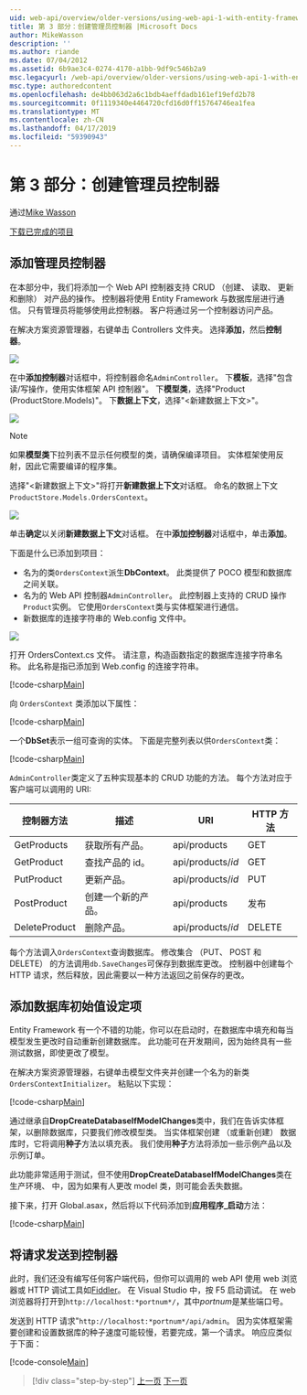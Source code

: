 ```yaml
---
uid: web-api/overview/older-versions/using-web-api-1-with-entity-framework-5/using-web-api-with-entity-framework-part-3
title: 第 3 部分：创建管理员控制器 |Microsoft Docs
author: MikeWasson
description: ''
ms.author: riande
ms.date: 07/04/2012
ms.assetid: 6b9ae3c4-0274-4170-a1bb-9df9c546b2a9
msc.legacyurl: /web-api/overview/older-versions/using-web-api-1-with-entity-framework-5/using-web-api-with-entity-framework-part-3
msc.type: authoredcontent
ms.openlocfilehash: de4bb063d2a6c1bdb4aeffdadb161ef19efd2b78
ms.sourcegitcommit: 0f1119340e4464720cfd16d0ff15764746ea1fea
ms.translationtype: MT
ms.contentlocale: zh-CN
ms.lasthandoff: 04/17/2019
ms.locfileid: "59390943"
---
```

# <a name="part-3-creating-an-admin-controller"></a>第 3 部分：创建管理员控制器

通过[Mike Wasson](https://github.com/MikeWasson)

[下载已完成的项目](http://code.msdn.microsoft.com/ASP-NET-Web-API-with-afa30545)

## <a name="add-an-admin-controller"></a>添加管理员控制器

在本部分中，我们将添加一个 Web API 控制器支持 CRUD （创建、 读取、 更新和删除） 对产品的操作。 控制器将使用 Entity Framework 与数据库层进行通信。 只有管理员将能够使用此控制器。 客户将通过另一个控制器访问产品。

在解决方案资源管理器，右键单击 Controllers 文件夹。 选择**添加**，然后**控制器**。

![](using-web-api-with-entity-framework-part-3/_static/image1.png)

在中**添加控制器**对话框中，将控制器命名`AdminController`。 下**模板**，选择&quot;包含读/写操作，使用实体框架 API 控制器&quot;。 下**模型类**，选择"Product (ProductStore.Models)"。 下**数据上下文**，选择"&lt;新建数据上下文&gt;"。

![](using-web-api-with-entity-framework-part-3/_static/image2.png)

> [!NOTE]
> 如果**模型类**下拉列表不显示任何模型的类，请确保编译项目。 实体框架使用反射，因此它需要编译的程序集。


选择"&lt;新建数据上下文&gt;"将打开**新建数据上下文**对话框。 命名的数据上下文`ProductStore.Models.OrdersContext`。

![](using-web-api-with-entity-framework-part-3/_static/image3.png)

单击**确定**以关闭**新建数据上下文**对话框。 在中**添加控制器**对话框中，单击**添加**。

下面是什么已添加到项目：

- 名为的类`OrdersContext`派生**DbContext**。 此类提供了 POCO 模型和数据库之间关联。
- 名为的 Web API 控制器`AdminController`。 此控制器上支持的 CRUD 操作`Product`实例。 它使用`OrdersContext`类与实体框架进行通信。
- 新数据库的连接字符串的 Web.config 文件中。

![](using-web-api-with-entity-framework-part-3/_static/image4.png)

打开 OrdersContext.cs 文件。 请注意，构造函数指定的数据库连接字符串名称。 此名称是指已添加到 Web.config 的连接字符串。

[!code-csharp[Main](using-web-api-with-entity-framework-part-3/samples/sample1.cs)]

向 `OrdersContext` 类添加以下属性：

[!code-csharp[Main](using-web-api-with-entity-framework-part-3/samples/sample2.cs)]

一个**DbSet**表示一组可查询的实体。 下面是完整列表以供`OrdersContext`类：

[!code-csharp[Main](using-web-api-with-entity-framework-part-3/samples/sample3.cs)]

`AdminController`类定义了五种实现基本的 CRUD 功能的方法。 每个方法对应于客户端可以调用的 URI:

| 控制器方法 | 描述 | URI | HTTP 方法 |
| --- | --- | --- | --- |
| GetProducts | 获取所有产品。 | api/products | GET |
| GetProduct | 查找产品的 id。 | api/products/*id* | GET |
| PutProduct | 更新产品。 | api/products/*id* | PUT |
| PostProduct | 创建一个新的产品。 | api/products | 发布 |
| DeleteProduct | 删除产品。 | api/products/*id* | DELETE |

每个方法调入`OrdersContext`查询数据库。 修改集合 （PUT、 POST 和 DELETE） 的方法调用`db.SaveChanges`可保存到数据库更改。 控制器中创建每个 HTTP 请求，然后释放，因此需要以一种方法返回之前保存的更改。

## <a name="add-a-database-initializer"></a>添加数据库初始值设定项

Entity Framework 有一个不错的功能，你可以在启动时，在数据库中填充和每当模型发生更改时自动重新创建数据库。 此功能可在开发期间，因为始终具有一些测试数据，即使更改了模型。

在解决方案资源管理器，右键单击模型文件夹并创建一个名为的新类`OrdersContextInitializer`。 粘贴以下实现：

[!code-csharp[Main](using-web-api-with-entity-framework-part-3/samples/sample4.cs)]

通过继承自**DropCreateDatabaseIfModelChanges**类中，我们在告诉实体框架，以删除数据库，只要我们修改模型类。 当实体框架创建 （或重新创建） 数据库时，它将调用**种子**方法以填充表。 我们使用**种子**方法将添加一些示例产品以及示例订单。

此功能非常适用于测试，但不使用**DropCreateDatabaseIfModelChanges**类在生产环境、 中，因为如果有人更改 model 类，则可能会丢失数据。

接下来，打开 Global.asax，然后将以下代码添加到**应用程序\_启动**方法：

[!code-csharp[Main](using-web-api-with-entity-framework-part-3/samples/sample5.cs)]

## <a name="send-a-request-to-the-controller"></a>将请求发送到控制器

此时，我们还没有编写任何客户端代码，但你可以调用的 web API 使用 web 浏览器或 HTTP 调试工具如[Fiddler](http://www.fiddler2.com/fiddler2/)。 在 Visual Studio 中，按 F5 启动调试。 在 web 浏览器将打开到`http://localhost:*portnum*/`，其中*portnum*是某些端口号。

发送到 HTTP 请求"`http://localhost:*portnum*/api/admin`。 因为实体框架需要创建和设置数据库的种子速度可能较慢，若要完成，第一个请求。 响应应类似于下面：

[!code-console[Main](using-web-api-with-entity-framework-part-3/samples/sample6.cmd)]

> [!div class="step-by-step"]
> [上一页](using-web-api-with-entity-framework-part-2.md)
> [下一页](using-web-api-with-entity-framework-part-4.md)
